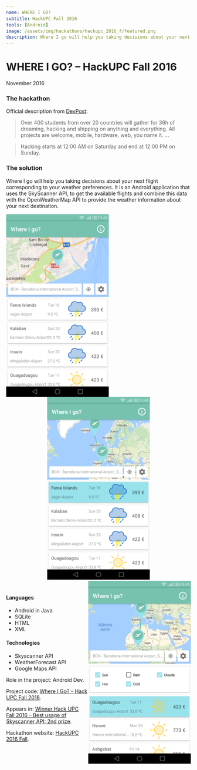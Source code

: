 ```yaml
---
name: WHERE I GO?
subtitle: HackUPC Fall 2016
tools: [Android]
image: /assets/img/hackathons/hackupc_2016_f/featured.png
description: Where I go will help you taking decisions about your next flight corresponding to your weather preferences.
---
```


# WHERE I GO? – HackUPC Fall 2016
November 2016

### The hackathon
Official description from [DevPost](https://hackupc2016.devpost.com/):
> Over 400 students from over 20 countries will gather for 36h of dreaming, hacking and shipping on anything and everything. All projects are welcome, mobile, hardware, web, you name it. ...

> Hacking starts at 12:00 AM on Saturday and end at 12:00 PM on Sunday.

### The solution
Where I go will help you taking decisions about your next flight corresponding to your weather preferences. It is an Android application that uses the SkyScanner API, to get the available flights and combine this data with the OpenWeatherMap API to provide the weather information about your next destination.

<div style="text-align: center;">
<img style="margin: 0 !important; float: left" src="/assets/img/hackathons/hackupc_2016_f/screen1.png" width="280"/>
<img style="margin: 0 !important; display: inline" src="/assets/img/hackathons/hackupc_2016_f/screen2.png" width="280"/>
<img style="margin: 0 !important; float: right" src="/assets/img/hackathons/hackupc_2016_f/screen3.png" width="280"/>
</div>
<br>

#### Languages
- Android in Java
- SQLite
- HTML
- XML

#### Technologies
- Skyscanner API
- WeatherForecast API
- Google Maps API

Role in the project: Android Dev.

Project code: [Where I Go? – Hack UPC Fall 2016](https://github.com/LaQuay/HackUPCFall2016).

Appears in: [Winner Hack UPC Fall 2016 – Best usage of Skyscanner API: 2nd prize](https://devpost.com/software/where-i-go).

Hackathon website: [HackUPC 2016 Fall](https://f2016.hackupc.com/).